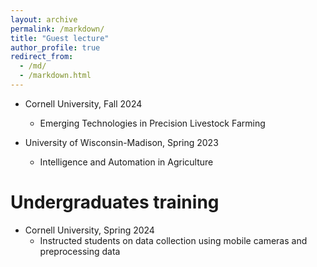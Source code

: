 ```yaml
---
layout: archive
permalink: /markdown/
title: "Guest lecture"
author_profile: true
redirect_from: 
  - /md/
  - /markdown.html
---
```


* Cornell University, Fall 2024
  * Emerging Technologies in Precision Livestock Farming

* University of Wisconsin-Madison, Spring 2023
  * Intelligence and Automation in Agriculture
# Undergraduates training

* Cornell University, Spring 2024
  *  Instructed students on data collection using mobile cameras and preprocessing data

